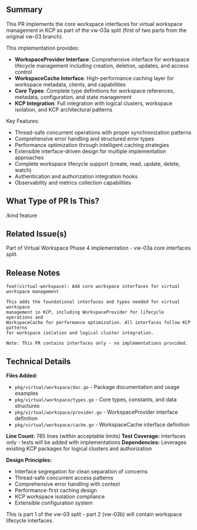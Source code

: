 <!--

Thanks for creating a pull request!
If this is your first time, please make sure to review CONTRIBUTING.MD.

-->

## Summary

This PR implements the core workspace interfaces for virtual workspace management in KCP as part of the vw-03a split (first of two parts from the original vw-03 branch).

This implementation provides:

- **WorkspaceProvider Interface**: Comprehensive interface for workspace lifecycle management including creation, deletion, updates, and access control
- **WorkspaceCache Interface**: High-performance caching layer for workspace metadata, clients, and capabilities
- **Core Types**: Complete type definitions for workspace references, metadata, configuration, and state management
- **KCP Integration**: Full integration with logical clusters, workspace isolation, and KCP architectural patterns

Key Features:
- Thread-safe concurrent operations with proper synchronization patterns
- Comprehensive error handling and structured error types  
- Performance optimization through intelligent caching strategies
- Extensible interface-driven design for multiple implementation approaches
- Complete workspace lifecycle support (create, read, update, delete, watch)
- Authentication and authorization integration hooks
- Observability and metrics collection capabilities

## What Type of PR Is This?

/kind feature

## Related Issue(s)

Part of Virtual Workspace Phase 4 implementation - vw-03a core interfaces split.

## Release Notes

```
feat(virtual-workspace): Add core workspace interfaces for virtual workspace management

This adds the foundational interfaces and types needed for virtual workspace 
management in KCP, including WorkspaceProvider for lifecycle operations and 
WorkspaceCache for performance optimization. All interfaces follow KCP patterns 
for workspace isolation and logical cluster integration.

Note: This PR contains interfaces only - no implementations provided.
```

## Technical Details

**Files Added:**
- `pkg/virtual/workspace/doc.go` - Package documentation and usage examples
- `pkg/virtual/workspace/types.go` - Core types, constants, and data structures  
- `pkg/virtual/workspace/provider.go` - WorkspaceProvider interface definition
- `pkg/virtual/workspace/cache.go` - WorkspaceCache interface definition

**Line Count:** 785 lines (within acceptable limits)
**Test Coverage:** Interfaces only - tests will be added with implementations
**Dependencies:** Leverages existing KCP packages for logical clusters and authorization

**Design Principles:**
- Interface segregation for clean separation of concerns
- Thread-safe concurrent access patterns
- Comprehensive error handling with context
- Performance-first caching design
- KCP workspace isolation compliance
- Extensible configuration system

This is part 1 of the vw-03 split - part 2 (vw-03b) will contain workspace lifecycle interfaces.